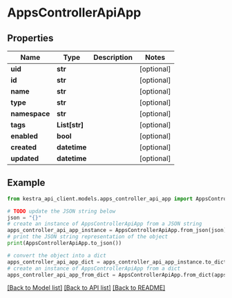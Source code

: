 # AppsControllerApiApp


## Properties

Name | Type | Description | Notes
------------ | ------------- | ------------- | -------------
**uid** | **str** |  | [optional] 
**id** | **str** |  | [optional] 
**name** | **str** |  | [optional] 
**type** | **str** |  | [optional] 
**namespace** | **str** |  | [optional] 
**tags** | **List[str]** |  | [optional] 
**enabled** | **bool** |  | [optional] 
**created** | **datetime** |  | [optional] 
**updated** | **datetime** |  | [optional] 

## Example

```python
from kestra_api_client.models.apps_controller_api_app import AppsControllerApiApp

# TODO update the JSON string below
json = "{}"
# create an instance of AppsControllerApiApp from a JSON string
apps_controller_api_app_instance = AppsControllerApiApp.from_json(json)
# print the JSON string representation of the object
print(AppsControllerApiApp.to_json())

# convert the object into a dict
apps_controller_api_app_dict = apps_controller_api_app_instance.to_dict()
# create an instance of AppsControllerApiApp from a dict
apps_controller_api_app_from_dict = AppsControllerApiApp.from_dict(apps_controller_api_app_dict)
```
[[Back to Model list]](../README.md#documentation-for-models) [[Back to API list]](../README.md#documentation-for-api-endpoints) [[Back to README]](../README.md)


